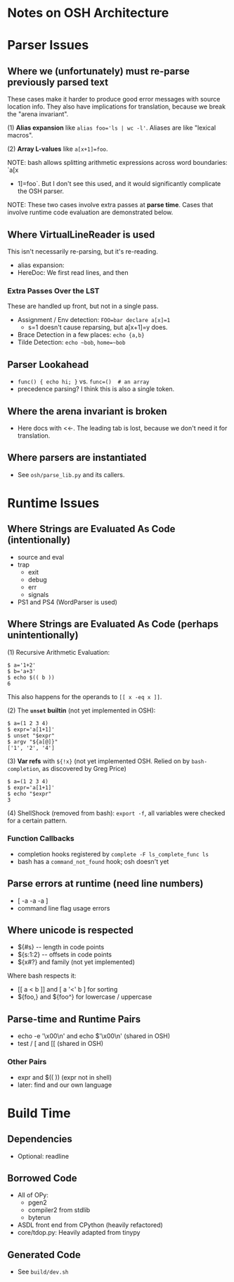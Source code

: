Notes on OSH Architecture
=========================

# Parser Issues

## Where we (unfortunately) must re-parse previously parsed text

These cases make it harder to produce good error messages with source location
info.  They also have implications for translation, because we break the "arena
invariant".

(1) **Alias expansion** like `alias foo='ls | wc -l'`.  Aliases are like
"lexical macros".

(2) **Array L-values** like `a[x+1]=foo`.

NOTE: bash allows splitting arithmetic expressions across word boundaries: `a[x
+ 1]=foo`.  But I don't see this used, and it would significantly complicate
  the OSH parser.


NOTE: These two cases involve extra passes at **parse time**.  Cases that
involve runtime code evaluation are demonstrated below.

## Where VirtualLineReader is used

This isn't necessarily re-parsing, but it's re-reading.

- alias expansion:
- HereDoc:  We first read lines, and then

### Extra Passes Over the LST

These are handled up front, but not in a single pass.

- Assignment / Env detection: `FOO=bar declare a[x]=1`
  - s=1 doesn't cause reparsing, but a[x+1]=y does.
- Brace Detection in a few places: `echo {a,b}`
- Tilde Detection: `echo ~bob`, `home=~bob`

## Parser Lookahead

- `func() { echo hi; }` vs.  `func=()  # an array`
- precedence parsing?  I think this is also a single token.

## Where the arena invariant is broken

- Here docs with <<-.  The leading tab is lost, because we don't need it for
  translation.

## Where parsers are instantiated

- See `osh/parse_lib.py` and its callers.

# Runtime Issues

## Where Strings are Evaluated As Code (intentionally)

- source and eval
- trap
  - exit
  - debug
  - err
  - signals
- PS1 and PS4 (WordParser is used)

## Where Strings are Evaluated As Code (perhaps unintentionally)

(1) Recursive Arithmetic Evaluation:

    $ a='1+2'
    $ b='a+3'
    $ echo $(( b ))
    6

This also happens for the operands to `[[ x -eq x ]]`.

(2) The **`unset` builtin** (not yet implemented in OSH):

    $ a=(1 2 3 4)
    $ expr='a[1+1]'
    $ unset "$expr"
    $ argv "${a[@]}"
    ['1', '2', '4']

(3) **Var refs** with `${!x}` (not yet implemented OSH.  Relied on by
`bash-completion`, as discovered by Greg Price)

    $ a=(1 2 3 4)
    $ expr='a[1+1]'
    $ echo "$expr"
    3

(4) ShellShock (removed from bash): `export -f`, all variables were checked for
a certain pattern.


### Function Callbacks

- completion hooks registered by `complete -F ls_complete_func ls`
- bash has a `command_not_found` hook; osh doesn't yet

## Parse errors at runtime (need line numbers)

- [ -a -a -a ]
- command line flag usage errors

## Where unicode is respected

- ${#s} -- length in code points
- ${s:1:2} -- offsets in code points
- ${x#?} and family (not yet implemented)

Where bash respects it:

- [[ a < b ]] and [ a '<' b ] for sorting
- ${foo,} and ${foo^} for lowercase / uppercase

## Parse-time and Runtime Pairs

- echo -e '\x00\n' and echo $'\x00\n' (shared in OSH)
- test / [ and [[ (shared in OSH)

### Other Pairs

- expr and $(( )) (expr not in shell)
- later: find and our own language

# Build Time

## Dependencies

- Optional: readline

## Borrowed Code

- All of OPy:
  - pgen2
  - compiler2 from stdlib
  - byterun
- ASDL front end from CPython (heavily refactored)
- core/tdop.py: Heavily adapted from tinypy

## Generated Code

- See `build/dev.sh`

